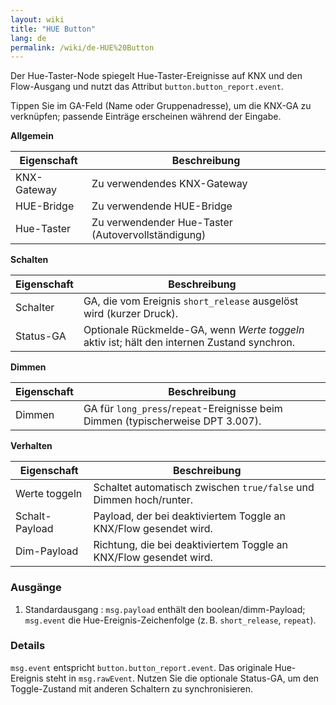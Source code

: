 ```yaml
---
layout: wiki
title: "HUE Button"
lang: de
permalink: /wiki/de-HUE%20Button
---
```

Der Hue-Taster-Node spiegelt Hue-Taster-Ereignisse auf KNX und den Flow-Ausgang und nutzt das Attribut <code>button.button_report.event</code>.

Tippen Sie im GA-Feld (Name oder Gruppenadresse), um die KNX-GA zu verknüpfen; passende Einträge erscheinen während der Eingabe.

**Allgemein**

|Eigenschaft|Beschreibung|
|--|--|
| KNX-Gateway | Zu verwendendes KNX-Gateway |
| HUE-Bridge | Zu verwendende HUE-Bridge |
| Hue-Taster | Zu verwendender Hue-Taster (Autovervollständigung) |

**Schalten**

|Eigenschaft|Beschreibung|
|--|--|
| Schalter | GA, die vom Ereignis <code>short\_release</code> ausgelöst wird (kurzer Druck). |
| Status-GA | Optionale Rückmelde-GA, wenn <em>Werte toggeln</em> aktiv ist; hält den internen Zustand synchron. |

**Dimmen**

|Eigenschaft|Beschreibung|
|--|--|
| Dimmen | GA für <code>long\_press</code>/<code>repeat</code>-Ereignisse beim Dimmen (typischerweise DPT 3.007). |

**Verhalten**

|Eigenschaft|Beschreibung|
|--|--|
| Werte toggeln | Schaltet automatisch zwischen <code>true/false</code> und Dimmen hoch/runter. |
| Schalt-Payload | Payload, der bei deaktiviertem Toggle an KNX/Flow gesendet wird. |
| Dim-Payload | Richtung, die bei deaktiviertem Toggle an KNX/Flow gesendet wird. |

### Ausgänge

1. Standardausgang
   : `msg.payload` enthält den boolean/dimm-Payload; `msg.event` die Hue-Ereignis-Zeichenfolge (z. B. `short_release`, `repeat`).

### Details

`msg.event` entspricht `button.button_report.event`. Das originale Hue-Ereignis steht in `msg.rawEvent`. Nutzen Sie die optionale Status-GA, um den Toggle-Zustand mit anderen Schaltern zu synchronisieren.
